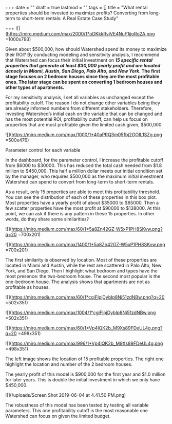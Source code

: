 +++
date = ""
draft = true
lastmod = ""
tags = []
title = "What rental properties should be invested to maximize profits? Converting from long-term to short-term rentals: A Real Estate Case Study"

+++
![](https://miro.medium.com/max/2000/1*oDKkkRviVE4NuF1jjoRo2A.png =1000x793)

Given about $500,000, how should Watershed spend its money to maximize their ROI? By conducting modeling and sensitivity analysis, I recommend that Watershed can focus their initial investment on **_15 specific rental properties that generate at least $30,000 yearly profit and are located densely in Miami, Austin, San Diego, Palo Alto, and New York_. The first stage focuses on 2 bedroom houses since they are the most profitable ones. The later stage can be spent on converting 1 bedroom houses and other types of apartments.**

For my sensitivity analysis, I set all variables as unchanged except the profitability cutoff. The reason I do not change other variables being they are already informed numbers from different stakeholders. Therefore, investing Watershed’s initial cash on the variable that can be changed and has the most potential ROI, profitability cutoff, can help us focus on properties that are most profitable given the limited cash given, $500,000.

![](https://miro.medium.com/max/1000/1*40aPRQ3m051bj2OOIL1SZg.png =500x476)

Parameter control for each variable

In the dashboard, for the parameter control, I increase the profitable cutoff from $6000 to $30000. This has reduced the total cash needed from $1.8 million to $450,000. This half a million dollar meets our initial condition set by the manager, who requires $500,000 as the maximum initial investment Watershed can spend to convert from long-term to short-term rentals.

As a result, only 15 properties are able to meet this profitability threshold. You can see the distribution of each of these properties in this box plot. Most properties have a yearly profit of about $35000 to $65000. Then a few scatter properties have the most profit at $90000 to $138000. At this point, we can ask if there is any pattern in these 15 properties. In other words, do they share some similarities?

!\[\](https://miro.medium.com/max/60/1*5a8Zn42GZ-W5xP1PH8SKvw.png?q=20 =700x201)

![](https://miro.medium.com/max/1400/1*5a8Zn42GZ-W5xP1PH8SKvw.png =700x201)

The first similarity is observed by location. Most of these properties are located in Miami and Austin, while the rest are scattered in Palo Alto, New York, and San Diego. Then I highlight what bedroom and types have the most presence: the two-bedroom house. The second most popular is the one-bedroom house. The analysis shows that apartments are not as profitable as houses.

!\[\](https://miro.medium.com/max/60/1*cgiFlpjDybIp8Ni51zdNBw.png?q=20 =502x351)

![](https://miro.medium.com/max/1004/1*cgiFlpjDybIp8Ni51zdNBw.png =502x351)

!\[\](https://miro.medium.com/max/60/1*Vp4IQK2b_M9Xs89FDeUL4g.png?q=20 =498x351)

![](https://miro.medium.com/max/996/1*Vp4IQK2b_M9Xs89FDeUL4g.png =498x351)

The left image shows the location of 15 profitable properties. The right one highlight the location and number of the 2 bedroom houses.

The yearly profit of this model is $900,000 for the first year and $1.0 million for later years. This is double the initial investment in which we only have $450,000.

![](/uploads/Screen Shot 2019-06-04 at 4.41.50 PM.png)

The robustness of this model has been tested by testing all variable parameters. This one profitability cutoff is the most reasonable one Watershed can focus on given the limited budget.